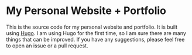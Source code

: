 # My Personal Website + Portfolio

This is the source code for my personal website and portfolio. It is built using [Hugo](https://gohugo.io/). I am using Hugo for the first time, so I am sure there are many things that can be improved. If you have any suggestions, please feel free to open an issue or a pull request.
